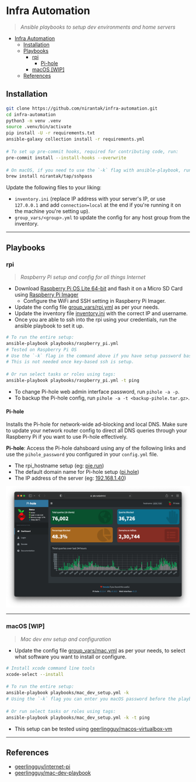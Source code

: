 # Infra Automation

> _Ansible playbooks to setup dev environments and home servers_

- [Infra Automation](#infra-automation)
  - [Installation](#installation)
  - [Playbooks](#playbooks)
    - [rpi](#rpi)
      - [Pi-hole](#pi-hole)
    - [macOS \[WIP\]](#macos-wip)
  - [References](#references)

## Installation

```bash
git clone https://github.com/nirantak/infra-automation.git
cd infra-automation
python3 -m venv .venv
source .venv/bin/activate
pip install -U -r requirements.txt
ansible-galaxy collection install -r requirements.yml

# To set up pre-commit hooks, required for contributing code, run:
pre-commit install --install-hooks --overwrite

# On macOS, if you need to use the `-k` flag with ansible-playbook, run:
brew install nirantak/tap/sshpass
```

Update the following files to your liking:

- `inventory.ini` (replace IP address with your server's IP, or use `127.0.0.1` and add `connection=local` at the end if you're running it on the machine you're setting up).
- `group_vars/<group>.yml` to update the config for any host group from the inventory.

---

## Playbooks

### rpi

> _Raspberry Pi setup and config for all things Internet_

- Download [Raspberry Pi OS Lite 64-bit](https://www.raspberrypi.com/software/operating-systems/#raspberry-pi-os-64-bit) and flash it on a Micro SD Card using [Raspberry Pi Imager](https://www.raspberrypi.com/software/)
  - Configure the WiFi and SSH setting in Raspberry Pi Imager.
- Update the config file [group_vars/rpi.yml](group_vars/rpi.yml) as per your needs.
- Update the inventory file [inventory.ini](inventory.ini) with the correct IP and username.
- Once you are able to ssh into the rpi using your credentials, run the ansible playbook to set it up.

```bash
# To run the entire setup:
ansible-playbook playbooks/raspberry_pi.yml
# Tested on Raspberry Pi OS
# Use the `-k` flag in the command above if you have setup password based SSH.
# This is not needed once key-based ssh is setup.

# Or run select tasks or roles using tags:
ansible-playbook playbooks/raspberry_pi.yml -t ping
```

- To change Pi-hole web admin interface password, run `pihole -a -p`.
- To backup the Pi-hole config, run `pihole -a -t <backup-pihole.tar.gz>`.

#### Pi-hole

Installs the Pi-hole for network-wide ad-blocking and local DNS. Make sure to update your network router config to direct all DNS queries through your Raspberry Pi if you want to use Pi-hole effectively.

**Pi-hole**: Access the Pi-hole dahsboard using any of the following links and use the `pihole_password` you configured in your `config.yml` file.

- The rpi_hostname setup (eg: [pie.run](http://pie.run/admin))
- The default domain name for Pi-hole setup ([pi.hole](https://pi.hole/admin))
- The IP address of the server (eg: [192.168.1.40](https://192.168.1.40/admin))

![Pi-hole Dashboard](.github/images/pi-hole.png)

---

### macOS [WIP]

> _Mac dev env setup and configuration_

- Update the config file [group_vars/mac.yml](group_vars/mac.yml) as per your needs, to select what software you want to install or configure.

```bash
# Install xcode command line tools
xcode-select --install

# To run the entire setup:
ansible-playbook playbooks/mac_dev_setup.yml -k
# Using the `-k` flag you can enter you macOS password before the playbook runs

# Or run select tasks or roles using tags:
ansible-playbook playbooks/mac_dev_setup.yml -k -t ping
```

- This setup can be tested using [geerlingguy/macos-virtualbox-vm](https://github.com/geerlingguy/macos-virtualbox-vm)

---

## References

- [geerlingguy/internet-pi](https://github.com/geerlingguy/internet-pi)
- [geerlingguy/mac-dev-playbook](https://github.com/geerlingguy/mac-dev-playbook)
